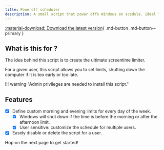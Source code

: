 ```yaml
---
title: Poweroff scheduler
description: A small script that power offs Windows on scedule. Ideal for your screentime goals!
---
```


[:material-download: Download the latest version](https://github.com/FlagHunter01/poweroff-scheduler/releases){ .md-button .md-button--primary }

## What is this for ? 

The idea behind this script is to create the ultimate screentime limiter. 

For a given user, this script allows you to set limits, shutting down the computer if it is too early or too late. 

!!! warning "Admin privileges are needed to install this script."

## Features

- [x] Define custom morning and evening limits for every day of the week.
    - [x] Windows will shut down if the time is before the morning or after the afternoon limit. 
    - [x] User sensitive: customize the schedule for multiple users.
- [x] Easely disable or delete the script for a user.

Hop on the next page to get started!

